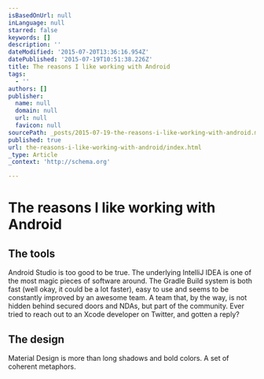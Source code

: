 ```yaml
---
isBasedOnUrl: null
inLanguage: null
starred: false
keywords: []
description: ''
dateModified: '2015-07-20T13:36:16.954Z'
datePublished: '2015-07-19T10:51:38.226Z'
title: The reasons I like working with Android
tags:
  - ''
authors: []
publisher:
  name: null
  domain: null
  url: null
  favicon: null
sourcePath: _posts/2015-07-19-the-reasons-i-like-working-with-android.md
published: true
url: the-reasons-i-like-working-with-android/index.html
_type: Article
_context: 'http://schema.org'

---
```

# The reasons I like working with Android

## The tools

Android Studio is too good to be true. The underlying IntelliJ IDEA is one of the most magic pieces of software around. The Gradle Build system is both fast (well okay, it could be a lot faster), easy to use and seems to be constantly improved by an awesome team. A team that, by the way, is not hidden behind secured doors and NDAs, but part of the community. Ever tried to reach out to an Xcode developer on Twitter, and gotten a reply?

## The design

Material Design is more than long shadows and bold colors. A set of coherent metaphors.